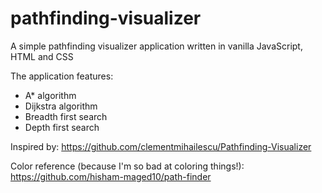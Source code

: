 # pathfinding-visualizer

A simple pathfinding visualizer application written in vanilla JavaScript, HTML and CSS

The application features:
- A* algorithm
- Dijkstra algorithm
- Breadth first search
- Depth first search

Inspired by: https://github.com/clementmihailescu/Pathfinding-Visualizer

Color reference (because I'm so bad at coloring things!): https://github.com/hisham-maged10/path-finder
